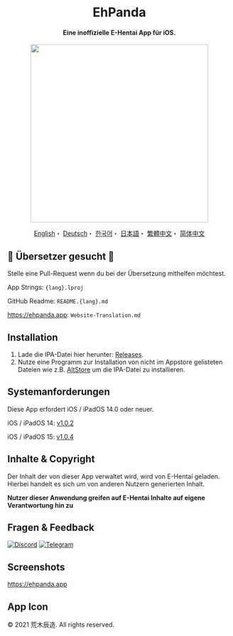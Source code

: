 <h1 align="center">EhPanda</h1>

<h4 align="center">Eine inoffizielle E-Hentai App für iOS.</h4>

<p align="center">
<img src="https://user-images.githubusercontent.com/31207151/105609404-0acbff00-5de4-11eb-9e88-f3c6e0ba9d44.png" width="400"></img>
</p>

<p align="center">
  <a href="/README.md">English</a>・
  <a href="/README.de.md">Deutsch</a>・
  <a href="/README.ko.md">한국어</a>・
  <a href="/README.jpn.md">日本語</a>・
  <a href="/README.cht.md">繁體中文</a>・
  <a href="/README.chs.md">简体中文</a>
</p>

## 📢 Übersetzer gesucht 📢
Stelle eine Pull-Request wenn du bei der Übersetzung mithelfen möchtest.

App Strings: `{lang}.lproj`

GitHub Readme: `README.{lang}.md`

https://ehpanda.app: `Website-Translation.md`

## Installation
1. Lade die IPA-Datei hier herunter: [Releases](https://github.com/arakitatsuzou/EhPanda/releases).
2. Nutze eine Programm zur Installation von nicht im Appstore gelisteten Dateien wie z.B. [AltStore](https://altstore.io) um die IPA-Datei zu installieren.

## Systemanforderungen
Diese App erfordert iOS / iPadOS 14.0 oder neuer.

iOS / iPadOS 14: [v1.0.2](https://github.com/tatsuz0u/EhPanda/releases/tag/v1.0.2_b50)

iOS / iPadOS 15: [v1.0.4](https://github.com/tatsuz0u/EhPanda/releases/latest)

## Inhalte & Copyright
Der Inhalt der von dieser App verwaltet wird, wird von E-Hentai geladen. Hierbei handelt es sich um von anderen Nutzern generierten Inhalt.

**Nutzer dieser Anwendung greifen auf E-Hentai Inhalte auf eigene Verantwortung hin zu**

## Fragen & Feedback
[![Discord](https://img.shields.io/badge/Discord-7289DA?style=for-the-badge&logo=discord&logoColor=white)](https://discord.gg/BSBE9FCBTq)
[![Telegram](https://img.shields.io/badge/Telegram-2CA5E0?style=for-the-badge&logo=telegram&logoColor=white)](https://t.me/ehpanda)

## Screenshots
https://ehpanda.app

## App Icon
© 2021 荒木辰造. All rights reserved.
